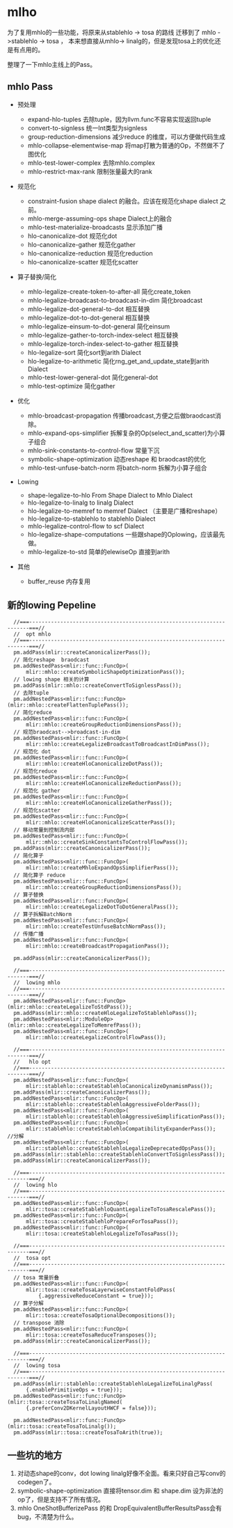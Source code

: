 # mlho

为了复用mhlo的一些功能，将原来从stablehlo -> tosa 的路线 迁移到了 mhlo ->stablehlo -> tosa ， 本来想直接从mhlo-> linalg的，但是发现tosa上的优化还是有点用的。

整理了一下mhlo主线上的Pass。

## mhlo Pass

- 预处理

  - expand-hlo-tuples 去除tuple，因为llvm.func不容易实现返回tuple
  - convert-to-signless 统一Int类型为signless
  - group-reduction-dimensions 减少reduce 的维度，可以方便做代码生成
  - mhlo-collapse-elementwise-map   将map打散为普通的Op，不然做不了图优化
  - mhlo-test-lower-complex  去除mhlo.complex
  - mhlo-restrict-max-rank 限制张量最大的rank
- 规范化

  - constraint-fusion  shape dialect 的融合。应该在规范化shape dialect 之前。
  - mhlo-merge-assuming-ops  shape Dialect上的融合
  - mhlo-test-materialize-broadcasts  显示添加广播
  - hlo-canonicalize-dot 规范化dot
  - hlo-canonicalize-gather 规范化gather
  - hlo-canonicalize-reduction 规范化reduction
  - hlo-canonicalize-scatter 规范化scatter
- 算子替换/简化

  - mhlo-legalize-create-token-to-after-all  简化create_token
  - mhlo-legalize-broadcast-to-broadcast-in-dim   简化broadcast
  - mhlo-legalize-dot-general-to-dot   相互替换
  - mhlo-legalize-dot-to-dot-general   相互替换
  - mhlo-legalize-einsum-to-dot-general   简化einsum
  - mhlo-legalize-gather-to-torch-index-select  相互替换
  - mhlo-legalize-torch-index-select-to-gather 相互替换
  - hlo-legalize-sort  简化sort到arith Dialect
  - hlo-legalize-to-arithmetic  简化rng_get_and_update_state到arith Dialect
  - mhlo-test-lower-general-dot  简化general-dot
  - mhlo-test-optimize 简化gather
- 优化

  - mhlo-broadcast-propagation 传播broadcast,方便之后做braodcast消除。
  - mhlo-expand-ops-simplifier 拆解复杂的Op(select_and_scatter)为小算子组合
  - mhlo-sink-constants-to-control-flow  常量下沉
  - symbolic-shape-optimization  动态reshape 和 braodcast的优化
  - mhlo-test-unfuse-batch-norm 将batch-norm 拆解为小算子组合
- Lowing

  - shape-legalize-to-hlo   From Shape Dialect to Mhlo Dialect
  - hlo-legalize-to-linalg  to linalg Dialect
  - hlo-legalize-to-memref  to memref Dialect （主要是广播和reshape）
  - hlo-legalize-to-stablehlo   to stablehlo Dialect
  - mhlo-legalize-control-flow  to scf Dialect
  - hlo-legalize-shape-computations  一些跟shape的Oplowing，应该最先做。
  - mhlo-legalize-to-std  简单的elewiseOp 直接到arith
- 其他

  - buffer_reuse 内存复用

## 新的lowing  Pepeline

```
  //===----------------------------------------------------------------------===//
  //  opt mhlo
  //===----------------------------------------------------------------------===//
  pm.addPass(mlir::createCanonicalizerPass());
  // 简化reshape  braodcast
  pm.addNestedPass<mlir::func::FuncOp>(
      mlir::mhlo::createSymbolicShapeOptimizationPass());
  // lowing shape 相关的计算
  pm.addPass(mlir::mhlo::createConvertToSignlessPass());
  // 去除tuple
  pm.addNestedPass<mlir::func::FuncOp>(mlir::mhlo::createFlattenTuplePass());
  // 简化reduce
  pm.addNestedPass<mlir::func::FuncOp>(
      mlir::mhlo::createGroupReductionDimensionsPass());
  // 规范braodcast-->broadcast-in-dim
  pm.addNestedPass<mlir::func::FuncOp>(
      mlir::mhlo::createLegalizeBroadcastToBroadcastInDimPass());
  // 规范化 dot
  pm.addNestedPass<mlir::func::FuncOp>(
      mlir::mhlo::createHloCanonicalizeDotPass());
  // 规范化reduce
  pm.addNestedPass<mlir::func::FuncOp>(
      mlir::mhlo::createHloCanonicalizeReductionPass());
  // 规范化 gather
  pm.addNestedPass<mlir::func::FuncOp>(
      mlir::mhlo::createHloCanonicalizeGatherPass());
  // 规范化scatter
  pm.addNestedPass<mlir::func::FuncOp>(
      mlir::mhlo::createHloCanonicalizeScatterPass());
  // 移动常量到控制流内部
  pm.addNestedPass<mlir::func::FuncOp>(
      mlir::mhlo::createSinkConstantsToControlFlowPass());
  pm.addPass(mlir::createCanonicalizerPass());
  // 简化算子
  pm.addNestedPass<mlir::func::FuncOp>(
      mlir::mhlo::createMhloExpandOpsSimplifierPass());
  // 简化算子 reduce
  pm.addNestedPass<mlir::func::FuncOp>(
      mlir::mhlo::createGroupReductionDimensionsPass());
  // 算子替换
  pm.addNestedPass<mlir::func::FuncOp>(
      mlir::mhlo::createLegalizeDotToDotGeneralPass());
  // 算子拆解BatchNorm
  pm.addNestedPass<mlir::func::FuncOp>(
      mlir::mhlo::createTestUnfuseBatchNormPass());
  // 传播广播
  pm.addNestedPass<mlir::func::FuncOp>(
      mlir::mhlo::createBroadcastPropagationPass());

  pm.addPass(mlir::createCanonicalizerPass());

  //===----------------------------------------------------------------------===//
  //  lowing mhlo
  //===----------------------------------------------------------------------===//
  pm.addNestedPass<mlir::func::FuncOp>(mlir::mhlo::createLegalizeToStdPass());
  pm.addPass(mlir::mhlo::createHloLegalizeToStablehloPass());
  pm.addNestedPass<mlir::ModuleOp>(mlir::mhlo::createLegalizeToMemrefPass());
  pm.addNestedPass<mlir::func::FuncOp>(
      mlir::mhlo::createLegalizeControlFlowPass());

  //===----------------------------------------------------------------------===//
  //   hlo opt
  //===----------------------------------------------------------------------===//
  pm.addNestedPass<mlir::func::FuncOp>(
      mlir::stablehlo::createStablehloCanonicalizeDynamismPass());
  pm.addPass(mlir::createCanonicalizerPass());
  pm.addNestedPass<mlir::func::FuncOp>(
      mlir::stablehlo::createStablehloAggressiveFolderPass());
  pm.addNestedPass<mlir::func::FuncOp>(
      mlir::stablehlo::createStablehloAggressiveSimplificationPass());
  pm.addNestedPass<mlir::func::FuncOp>(
      mlir::stablehlo::createStablehloCompatibilityExpanderPass());  //分解
  pm.addNestedPass<mlir::func::FuncOp>(
      mlir::stablehlo::createStablehloLegalizeDeprecatedOpsPass());
  pm.addPass(mlir::stablehlo::createStablehloConvertToSignlessPass());
  pm.addPass(mlir::createCanonicalizerPass());

  //===----------------------------------------------------------------------===//
  //  lowing hlo
  //===----------------------------------------------------------------------===//
  pm.addNestedPass<mlir::func::FuncOp>(
      mlir::tosa::createStablehloQuantLegalizeToTosaRescalePass());
  pm.addNestedPass<mlir::func::FuncOp>(
      mlir::tosa::createStablehloPrepareForTosaPass());
  pm.addNestedPass<mlir::func::FuncOp>(
      mlir::tosa::createStablehloLegalizeToTosaPass());

  //===----------------------------------------------------------------------===//
  //  tosa opt
  //===----------------------------------------------------------------------===//
  // tosa 常量折叠
  pm.addNestedPass<mlir::func::FuncOp>(
      mlir::tosa::createTosaLayerwiseConstantFoldPass(
          {.aggressiveReduceConstant = true}));
  // 算子分解
  pm.addNestedPass<mlir::func::FuncOp>(
      mlir::tosa::createTosaOptionalDecompositions());
  // transpose 消除
  pm.addNestedPass<mlir::func::FuncOp>(
      mlir::tosa::createTosaReduceTransposes());
  pm.addPass(mlir::createCanonicalizerPass());

  //===----------------------------------------------------------------------===//
  //  lowing tosa
  //===----------------------------------------------------------------------===//
  pm.addPass(mlir::stablehlo::createStablehloLegalizeToLinalgPass(
      {.enablePrimitiveOps = true}));
  pm.addNestedPass<mlir::func::FuncOp>(mlir::tosa::createTosaToLinalgNamed(
      {.preferConv2DKernelLayoutHWCF = false}));

  pm.addNestedPass<mlir::func::FuncOp>(mlir::tosa::createTosaToLinalg());
  pm.addPass(mlir::tosa::createTosaToArith(true));
```

## 一些坑的地方

1. 对动态shape的conv，dot lowing linalg好像不全面。看来只好自己写conv的codegen了。
2. symbolic-shape-optimization 直接将tensor.dim 和 shape.dim 设为非法的op了，但是支持不了所有情况。
3. mhlo OneShotBufferizePass 的和 DropEquivalentBufferResultsPass会有bug，不清楚为什么。
